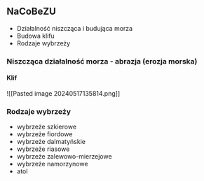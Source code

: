 ## NaCoBeZU
- Działalność niszcząca i budująca morza
- Budowa klifu
- Rodzaje wybrzeży
### Niszcząca działalność morza - abrazja (erozja morska)

#### Klif

![[Pasted image 20240517135814.png]]
### Rodzaje wybrzeży
- wybrzeże szkierowe
- wybrzeże fiordowe
- wybrzeże dalmatyńskie
- wybrzeże riasowe
- wybrzeże zalewowo-mierzejowe
- wybrzeże namorzynowe
- atol